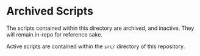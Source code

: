 # Archived Scripts

The scripts contained within this directory are archived, and inactive. They will remain in-repo for reference sake.

Active scripts are contained within the `src/` directory of this repository.
